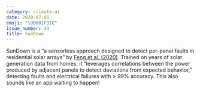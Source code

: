 ```yaml
---
category: climate-ai
date: 2020-07-05
emoji: "\U0001F31E"
issue_number: 43
title: SunDown
---
```


SunDown is a “a sensorless approach designed to detect per-panel faults in residential solar arrays” by [Feng et al.
(2020)](https://arxiv.org/abs/2005.12181?utm_campaign=Dynamically%20Typed&utm_medium=email&utm_source=Revue%20newsletter).
Trained on years of solar generation data from homes, it “leverages correlations between the power produced by adjacent panels to detect deviations from expected behavior,” detecting faults and electrical failures with > 99% accuracy.
This also sounds like an app waiting to happen!